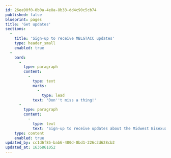 ```yaml
---
id: 26ea90f0-0b0a-4e8a-8b33-dd4c90c5cb74
published: false
blueprint: pages
title: 'Get updates'
sections:
  -
    title: 'Sign-up to receive MBLGTACC updates'
    type: header_small
    enabled: true
  -
    bard:
      -
        type: paragraph
        content:
          -
            type: text
            marks:
              -
                type: lead
            text: 'Don''t miss a thing!'
      -
        type: paragraph
        content:
          -
            type: text
            text: 'Sign-up to receive updates about the Midwest Bisexual Lesbian Gay Transgender Asexual College Conference. We respect and value your privacy, and won''t share your contact information with anyone without your consent.'
    type: content
    enabled: true
updated_by: cc1d6f85-bab6-480d-8bd1-226c3d628cb2
updated_at: 1636861052
---
```

